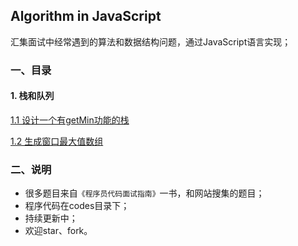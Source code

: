 ## Algorithm in JavaScript
汇集面试中经常遇到的算法和数据结构问题，通过JavaScript语言实现；

### 一、目录

#### 1. 栈和队列
[1.1 设计一个有getMin功能的栈](./md/1.1twoStackQueue.md)

[1.2 生成窗口最大值数组](./md/1.2twoStackQueue.md)

### 二、说明
- 很多题目来自`《程序员代码面试指南》`一书，和网站搜集的题目；
- 程序代码在codes目录下；
- 持续更新中；
- 欢迎star、fork。
